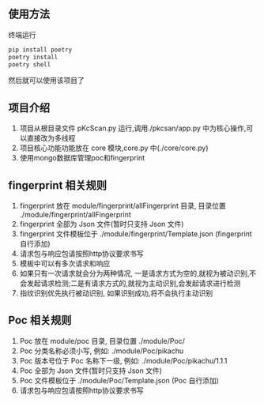 ## 使用方法

终端运行

```python
pip install poetry
poetry install
poetry shell
```

然后就可以使用该项目了

## 项目介绍

1. 项目从根目录文件 pKcScan.py 运行,调用./pkcsan/app.py 中为核心操作,可以直接改为多线程
2. 项目核心功能功能放在 core 模块,core.py 中(./core/core.py)
3. 使用mongo数据库管理poc和fingerprint

## fingerprint 相关规则

1. fingerprint 放在 module/fingerprint/allFingerprint 目录, 目录位置 ./module/fingerprint/allFingerprint
2. fingerprint 全部为 Json 文件(暂时只支持 Json 文件)
3. fingerprint 文件模板位于 ./module/fingerprint/Template.json (fingerprint 自行添加)
4. 请求包与响应包请按照http协议要求书写
5. 模板中可以有多次请求和响应
6. 如果只有一次请求就会分为两种情况, 一是请求方式为空的,就视为被动识别,不会发起请求检测;二是有请求方式的,就视为主动识别,会发起请求进行检测
7. 指纹识别优先执行被动识别, 如果识别成功,将不会执行主动识别

## Poc 相关规则

1. Poc 放在 module/poc 目录, 目录位置 ./module/Poc/
2. Poc 分类名称必须小写, 例如: ./module/Poc/pikachu
3. Poc 版本号位于 Poc 名称下一级, 例如: ./module/Poc/pikachu/1.1.1
4. Poc 全部为 Json 文件(暂时只支持 Json 文件)
5. Poc 文件模板位于 ./module/Poc/Template.json (Poc 自行添加)
4. 请求包与响应包请按照http协议要求书写
